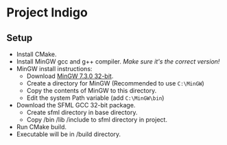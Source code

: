 # Project Indigo
## Setup
- Install CMake.  
- Install MinGW gcc and g++ compiler. *Make sure it's the correct version!*  
- MinGW install instructions:
    - Download [MinGW 7.3.0 32-bit](https://sourceforge.net/projects/mingw-w64/files/Toolchains%20targetting%20Win32/Personal%20Builds/mingw-builds/7.3.0/threads-posix/dwarf/i686-7.3.0-release-posix-dwarf-rt_v5-rev0.7z/download).  
    - Create a directory for MinGW (Recommended to use `C:\MinGW`)  
    - Copy the contents of MinGW to this directory.  
    - Edit the system Path variable (add `C:\MinGW\bin`)  
- Download the SFML GCC 32-bit package.
    - Create sfml directory in base directory.  
    - Copy /bin /lib /include to sfml directory in project.  
- Run CMake build.  
- Executable will be in /build directory.